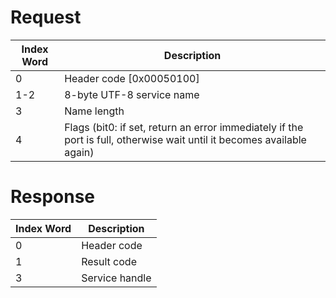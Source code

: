 # Request

| Index Word | Description                                                                                                            |
|------------|------------------------------------------------------------------------------------------------------------------------|
| 0          | Header code \[0x00050100\]                                                                                             |
| 1-2        | 8-byte UTF-8 service name                                                                                              |
| 3          | Name length                                                                                                            |
| 4          | Flags (bit0: if set, return an error immediately if the port is full, otherwise wait until it becomes available again) |

# Response

| Index Word | Description    |
|------------|----------------|
| 0          | Header code    |
| 1          | Result code    |
| 3          | Service handle |